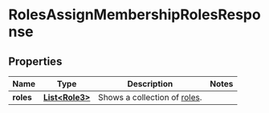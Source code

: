

# RolesAssignMembershipRolesResponse


## Properties

| Name | Type | Description | Notes |
|------------ | ------------- | ------------- | -------------|
|**roles** | [**List&lt;Role3&gt;**](Role3.md) | Shows a collection of [roles](http://docs.griffin.com). |  |



